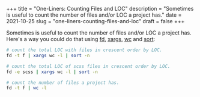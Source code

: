 +++
title = "One-Liners: Counting Files and LOC"
description = "Sometimes is useful to count the number of files and/or LOC a project has."
date = 2021-10-25
slug = "one-liners-counting-files-and-loc"
draft = false
+++

Sometimes is useful to count the number of files and/or LOC a project has.
Here's a way you could do that using [fd](https://github.com/sharkdp/fd),
[xargs](https://man7.org/linux/man-pages/man1/xargs.1.html),
[wc](https://man7.org/linux/man-pages/man1/wc.1.html) and
[sort](https://man7.org/linux/man-pages/man1/sort.1.html):

```sh
# count the total LOC with files in crescent order by LOC.
fd -t f | xargs wc -l | sort -n

# count the total LOC of scss files in crescent order by LOC.
fd -e scss | xargs wc -l | sort -n

# count the number of files a project has.
fd -t f | wc -l
```
